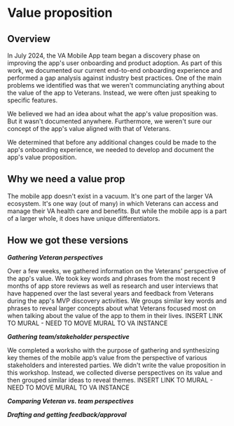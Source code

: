 # Value proposition



## Overview

In July 2024, the VA Mobile App team began a discovery phase on improving the app's user onboarding and product adoption. As part of this work, we documented our current end-to-end onboarding experience and performed a gap analysis against industry best practices. One of the main problems we identified was that we weren't communciating anything about the value of the app to Veterans. Instead, we were often just speaking to specific features. 

We believed we had an idea about what the app's value proposition was. But it wasn't documented anywhere. Furthermore, we weren't sure our concept of the app's value aligned with that of Veterans. 

We determined that before any additional changes could be made to the app's onboarding experience, we needed to develop and document the app's value proposition.

## Why we need a value prop

The mobile app doesn't exist in a vacuum. It's one part of the larger VA ecosystem. It's one way (out of many) in which Veterans can access and manage their VA health care and benefits. But while the mobile app is a part of a larger whole, it does have unique differentiators.


## How we got these versions

_**Gathering Veteran perspectives**_

Over a few weeks, we gathered information on the Veterans' perspective of the app's value. We took key words and phrases from the most recent 9 months of app store reviews as well as research and user interviews that have happened over the last several years and feedback from Veterans during the app's MVP discovery activities. We groups similar key words and phrases to reveal larger concepts about what Veterans focused most on when talking about the value of the app to them in their lives.
INSERT LINK TO MURAL - NEED TO MOVE MURAL TO VA INSTANCE

_**Gathering team/stakeholder perspective**_

We completed a worksho with the purpose of gathering and synthesizing key themes of the mobile app’s value from the perspective of various stakeholders and interested parties. We didn't write the value proposition in this workshop. Instead, we collected diverse perspectives on its value and then grouped similar ideas to reveal themes.
INSERT LINK TO MURAL - NEED TO MOVE MURAL TO VA INSTANCE

_**Comparing Veteran vs. team perspectives**_


_**Drafting and getting feedback/approval**_


